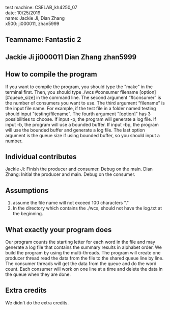 test machine: CSELAB_kh4250_07<br />
date: 10/25/2019<br />
name: Jackie Ji, Dian Zhang<br />
x500: ji000011, zhan5999<br />

## Teamname: Fantastic 2
## Jackie Ji  ji000011  Dian Zhang zhan5999

## How to compile the program
If you want to compile the program, you should type the "make" in the terminal first. Then, you should type  ./wcs #consumer filename [option] [#queue_size] in the command line. The second argument “#consumer” is the number of consumers you want to use. The third argument “filename” is the input file name. For example, if the test file in a folder named testing should input "testing/filename". The fourth argument "[option]" has 3 possibilities to choose. If input -p, the program will generate a log file. If input -b, the program will use a bounded buffer. If input -bp, the program will use the bounded buffer and generate a log file. The last option argument is the queue size if using bounded buffer, so you should input a number. 

## Individual contributes
Jackie Ji: Finish the producer and consumer. Debug on the main.
Dian Zhang: Initial the producer and main. Debug on the consumer.

## Assumptions
1. assume the file name will not exceed 100 characters "."<br />
2. In the directory which contains the ./wcs, should not have the log.txt at the beginning.<br />

## What exactly your program does
Our program counts the starting letter for each word in the file and may generate a log file that contains the summary results in alphabet order. We build the program by using the multi-threads. The program will create one producer thread read the data from the file to the shared queue line by line. The consumer threads will get the data from the queue and do the word count. Each consumer will work on one line at a time and delete the data in the queue when they are done. 


## Extra credits 
We didn't do the extra credits.



